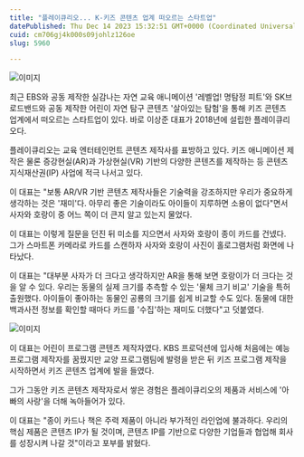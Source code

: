 ```yaml
---
title: "플레이큐리오... K-키즈 콘텐츠 업계 떠오르는 스타트업"
datePublished: Thu Dec 14 2023 15:32:51 GMT+0000 (Coordinated Universal Time)
cuid: cm706gj4k000s09johlz126oe
slug: 5960

---
```



![이미지](https://cdn.hashnode.com/res/hashnode/image/upload/v1739259932922/14d4281d-dc82-4275-8552-a7c3486594ee.jpeg)

최근 EBS와 공동 제작한 실감나는 자연 교육 애니메이션 '레벨업! 명탐정 피트'와 SK브로드밴드와 공동 제작한 어린이 자연 탐구 콘텐츠 '살아있는 탐험'을 통해 키즈 콘텐츠 업계에서 떠오르는 스타트업이 있다. 바로 이상준 대표가 2018년에 설립한 플레이큐리오다.

플레이큐리오는 교육 엔터테인먼트 콘텐츠 제작사를 표방하고 있다. 키즈 애니메이션 제작은 물론 증강현실(AR)과 가상현실(VR) 기반의 다양한 콘텐츠를 제작하는 등 콘텐츠 지식재산권(IP) 사업에 적극 나서고 있다.

이 대표는 "보통 AR/VR 기반 콘텐츠 제작사들은 기술력을 강조하지만 우리가 중요하게 생각하는 것은 '재미'다. 아무리 좋은 기술이라도 아이들이 지루하면 소용이 없다"면서 사자와 호랑이 중 어느 쪽이 더 큰지 알고 있는지 물었다.

이 대표는 이렇게 질문을 던진 뒤 미소를 지으면서 사자와 호랑이 종이 카드를 건넸다. 그가 스마트폰 카메라로 카드를 스캔하자 사자와 호랑이 사진이 홀로그램처럼 화면에 나타났다.

이 대표는 "대부분 사자가 더 크다고 생각하지만 AR을 통해 보면 호랑이가 더 크다는 것을 알 수 있다. 우리는 동물의 실제 크기를 추측할 수 있는 '물체 크기 비교' 기술을 특허 출원했다. 아이들이 좋아하는 동물인 공룡의 크기를 쉽게 비교할 수도 있다. 동물에 대한 백과사전 정보를 확인할 때마다 카드를 '수집'하는 재미도 더했다"고 덧붙였다.

![이미지](https://cdn.hashnode.com/res/hashnode/image/upload/v1739259934292/7754919b-0834-4f81-9f14-58cee5d15fd2.jpeg)

이 대표는 어린이 프로그램 콘텐츠 제작자였다. KBS 프로덕션에 입사해 처음에는 예능 프로그램 제작자를 꿈꿨지만 교양 프로그램팀에 발령을 받은 뒤 키즈 프로그램 제작을 시작하면서 키즈 콘텐츠 업계에 발을 들였다.

그가 그동안 키즈 콘텐츠 제작자로서 쌓은 경험은 플레이큐리오의 제품과 서비스에 '아빠의 사랑'을 더해 녹아들어가 있다.

이 대표는 "종이 카드나 책은 주력 제품이 아니라 부가적인 라인업에 불과하다. 우리의 핵심 제품은 콘텐츠 IP가 될 것이며, 콘텐츠 IP를 기반으로 다양한 기업들과 협업해 회사를 성장시켜 나갈 것"이라고 포부를 밝혔다.